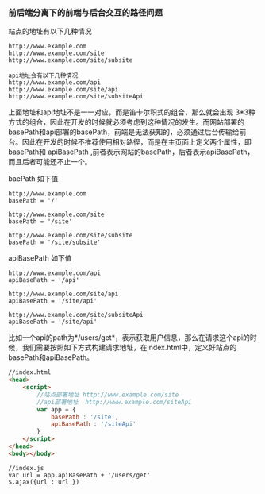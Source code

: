 ### 前后端分离下的前端与后台交互的路径问题


站点的地址有以下几种情况
```
http://www.example.com
http://www.example.com/site
http://www.example.com/site/subsite
```

```
api地址会有以下几种情况
http://www.example.com/api
http://www.example.com/site/api
http://www.example.com/site/subsiteApi
```

上面地址和api地址不是一一对应，而是笛卡尔积式的组合，那么就会出现 3*3种方式的组合，因此在开发的时候就必须考虑到这种情况的发生。而网站部署的basePath和api部署的basePath，前端是无法获知的，必须通过后台传输给前台。因此在开发的时候不推荐使用相对路径，而是在主页面上定义两个属性，即basePath和 apiBasePath ,前者表示网站的basePath，后者表示apiBasePath，而且后者可能还不止一个。


baePath 如下值
```
http://www.example.com      
basePath = '/'

http://www.example.com/site
basePath = '/site'

http://www.example.com/site/subsite
basePath = '/site/subsite'
```

apiBasePath 如下值
```
http://www.example.com/api
apiBasePath = '/api'

http://www.example.com/site/api
apiBasePath = '/site/api'

http://www.example.com/site/subsiteApi
apiBasePath = '/site/api'
```


比如一个api的path为*/users/get*，表示获取用户信息，那么在请求这个api的时候，我们需要按照如下方式构建请求地址，在index.html中，定义好站点的basePath和apiBasePath。
```html
//index.html
<head>
    <script>
        //站点部署地址 http://www.example.com/site
        //api部署地址  http://www.example.com/siteApi
        var app = {
            basePath : '/site',
            apiBasePath : '/siteApi'
        }
    </script>
</head>
<body></body>
```

```
//index.js
var url = app.apiBasePath + '/users/get'
$.ajax({url : url })
```